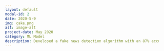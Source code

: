 ```yaml
---
layout: default
modal-id: 2
date: 2020-5-9
img: cake.png
alt: image-alt
project-date: May 2020
category: ML Model
description: Developed a fake news detection algorithm with an 87% accuracy rate using a combination of keywords, bag of words, and word2vec models.
---
```

